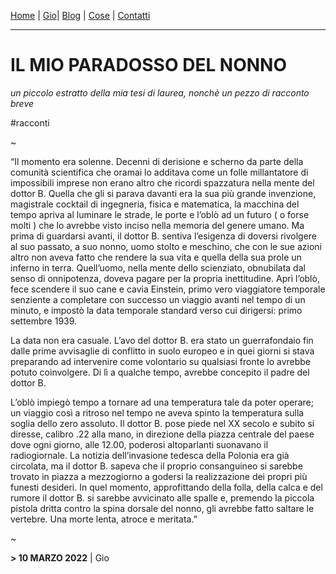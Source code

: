 [Home](../../README.md) | [Gio](../GIO/indexGio.md)| [Blog](indexBlog.md) | [Cose](../COSE/indexCose.md) | [Contatti](../CONTATTI/indexContatti.md)

---

# IL MIO PARADOSSO DEL NONNO
*un piccolo estratto della mia tesi di laurea, nonchè un pezzo di racconto breve*

#racconti

~

“Il momento era solenne. Decenni di derisione e scherno da parte della comunità scientifica che oramai lo additava come un folle millantatore di impossibili imprese non erano altro che ricordi spazzatura nella mente del dottor B. Quella che gli si parava davanti era la sua più grande invenzione, magistrale cocktail di ingegneria, fisica e matematica, la macchina del tempo apriva al luminare le strade, le porte e l’oblò ad un futuro ( o forse molti ) che lo avrebbe visto inciso nella memoria del genere umano. Ma prima di guardarsi avanti, il dottor B. sentiva l’esigenza di doversi rivolgere al suo passato, a suo nonno, uomo stolto e meschino, che con le sue azioni altro non aveva fatto che rendere la sua vita e quella della sua prole un inferno in terra. Quell’uomo, nella mente dello scienziato, obnubilata dal senso di onnipotenza, doveva pagare per la propria inettitudine. Aprì l’oblò, fece scendere il suo cane e cavia Einstein, primo vero viaggiatore temporale senziente a completare con successo un viaggio avanti nel tempo di un minuto, e impostò la data temporale standard verso cui dirigersi: primo settembre 1939.

La data non era casuale. L’avo del dottor B. era stato un guerrafondaio fin dalle prime avvisaglie di conflitto in suolo europeo e in quei giorni si stava preparando ad intervenire come volontario su qualsiasi fronte lo avrebbe potuto coinvolgere. Di lì a qualche tempo, avrebbe concepito il padre del dottor B.

L’oblò impiegò tempo a tornare ad una temperatura tale da poter operare; un viaggio così a ritroso nel tempo ne aveva spinto la temperatura sulla soglia dello zero assoluto. Il dottor B. pose piede nel XX secolo e subito si diresse, calibro .22 alla mano, in direzione della piazza centrale del paese dove ogni giorno, alle 12.00, poderosi altoparlanti suonavano il radiogiornale. La notizia dell’invasione tedesca della Polonia era già circolata, ma il dottor B. sapeva che il proprio consanguineo si sarebbe trovato in piazza a mezzogiorno a godersi la realizzazione dei propri più funesti desideri. In quel momento, approfittando della folla, della calca e del rumore il dottor B. si sarebbe avvicinato alle spalle e, premendo la piccola pistola dritta contro la spina dorsale del nonno, gli avrebbe fatto saltare le vertebre. Una morte lenta, atroce e meritata.”

~

**> 10 MARZO 2022** |
Gio
